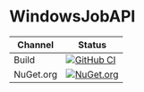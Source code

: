 # WindowsJobAPI

Channel | Status
-|-
Build | [![GitHub CI](https://github.com/HMBSbige/WindowsJobAPI/workflows/GitHub%20CI/badge.svg)](https://github.com/HMBSbige/WindowsJobAPI/actions)
NuGet.org | [![NuGet.org](https://img.shields.io/nuget/v/WindowsJobAPI.svg)](https://www.nuget.org/packages/WindowsJobAPI/)

